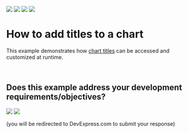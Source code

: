 <!-- default badges list -->
![](https://img.shields.io/endpoint?url=https://codecentral.devexpress.com/api/v1/VersionRange/128572625/14.1.3%2B)
[![](https://img.shields.io/badge/Open_in_DevExpress_Support_Center-FF7200?style=flat-square&logo=DevExpress&logoColor=white)](https://supportcenter.devexpress.com/ticket/details/E1375)
[![](https://img.shields.io/badge/📖_How_to_use_DevExpress_Examples-e9f6fc?style=flat-square)](https://docs.devexpress.com/GeneralInformation/403183)
[![](https://img.shields.io/badge/💬_Leave_Feedback-feecdd?style=flat-square)](#does-this-example-address-your-development-requirementsobjectives)
<!-- default badges end -->
# How to add titles to a chart


<p>This example demonstrates how <a href="http://devexpress.com/Help/Content.aspx?help=XtraCharts&document=CustomDocument5793.htm">chart titles</a> can be accessed and customized at runtime.</p>

<br/>


<!-- feedback -->
## Does this example address your development requirements/objectives?

[<img src="https://www.devexpress.com/support/examples/i/yes-button.svg"/>](https://www.devexpress.com/support/examples/survey.xml?utm_source=github&utm_campaign=winforms-chart-create-and-customize-chart-titles&~~~was_helpful=yes) [<img src="https://www.devexpress.com/support/examples/i/no-button.svg"/>](https://www.devexpress.com/support/examples/survey.xml?utm_source=github&utm_campaign=winforms-chart-create-and-customize-chart-titles&~~~was_helpful=no)

(you will be redirected to DevExpress.com to submit your response)
<!-- feedback end -->

